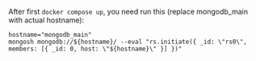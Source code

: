 After first `docker compose up`, you need run this (replace mongodb_main with actual hostname):

```shell
hostname="mongodb_main"
mongosh mongodb://${hostname}/ --eval "rs.initiate({ _id: \"rs0\", members: [{ _id: 0, host: \"${hostname}\" }] })"
```